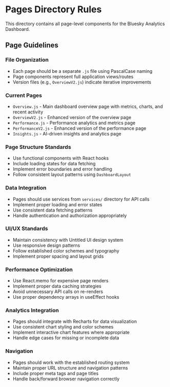 # Pages Directory Rules

This directory contains all page-level components for the Bluesky Analytics Dashboard.

## Page Guidelines

### File Organization
- Each page should be a separate `.js` file using PascalCase naming
- Page components represent full application views/routes
- Version files (e.g., `OverviewV2.js`) indicate iterative improvements

### Current Pages
- `Overview.js` - Main dashboard overview page with metrics, charts, and recent activity
- `OverviewV2.js` - Enhanced version of the overview page
- `Performance.js` - Performance analytics and metrics page
- `PerformanceV2.js` - Enhanced version of the performance page  
- `Insights.js` - AI-driven insights and analytics page

### Page Structure Standards
- Use functional components with React hooks
- Include loading states for data fetching
- Implement error boundaries and error handling
- Follow consistent layout patterns using `DashboardLayout`

### Data Integration
- Pages should use services from `services/` directory for API calls
- Implement proper loading and error states
- Use consistent data fetching patterns
- Handle authentication and authorization appropriately

### UI/UX Standards
- Maintain consistency with Untitled UI design system
- Use responsive design patterns
- Follow established color schemes and typography
- Implement proper spacing and layout grids

### Performance Optimization
- Use React.memo for expensive page renders
- Implement proper data caching strategies
- Avoid unnecessary API calls on re-renders
- Use proper dependency arrays in useEffect hooks

### Analytics Integration
- Pages should integrate with Recharts for data visualization
- Use consistent chart styling and color schemes
- Implement interactive chart features where appropriate
- Handle edge cases for missing or incomplete data

### Navigation
- Pages should work with the established routing system
- Maintain proper URL structure and navigation patterns
- Include proper meta tags and page titles
- Handle back/forward browser navigation correctly